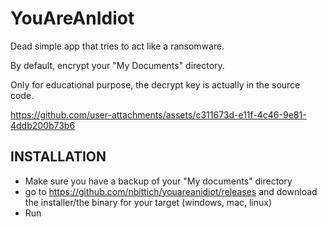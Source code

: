 # YouAreAnIdiot

Dead simple app that tries to act like a ransomware.

By default, encrypt your "My Documents" directory.

Only for educational purpose, the decrypt key is actually in the source code.



https://github.com/user-attachments/assets/c311673d-e11f-4c46-9e81-4ddb200b73b6


## INSTALLATION 

- Make sure you have a backup of your "My documents" directory
- go to https://github.com/nbittich/youareanidiot/releases and download the installer/the binary for your target (windows, mac, linux)
- Run
